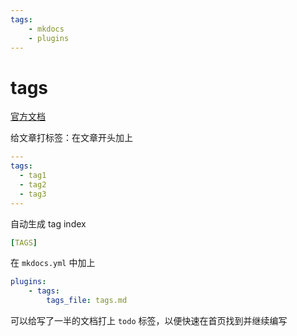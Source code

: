 ```yaml
---
tags:
    - mkdocs
    - plugins
---
```


# tags

[官方文档](https://squidfunk.github.io/mkdocs-material/setup/setting-up-tags/)

给文章打标签：在文章开头加上
```yaml
---
tags:
  - tag1
  - tag2
  - tag3
---
```

自动生成 tag index
```yaml
[TAGS]
```

在 `mkdocs.yml` 中加上
```yaml
plugins:
    - tags:
        tags_file: tags.md
```

可以给写了一半的文档打上 `todo` 标签，以便快速在首页找到并继续编写
